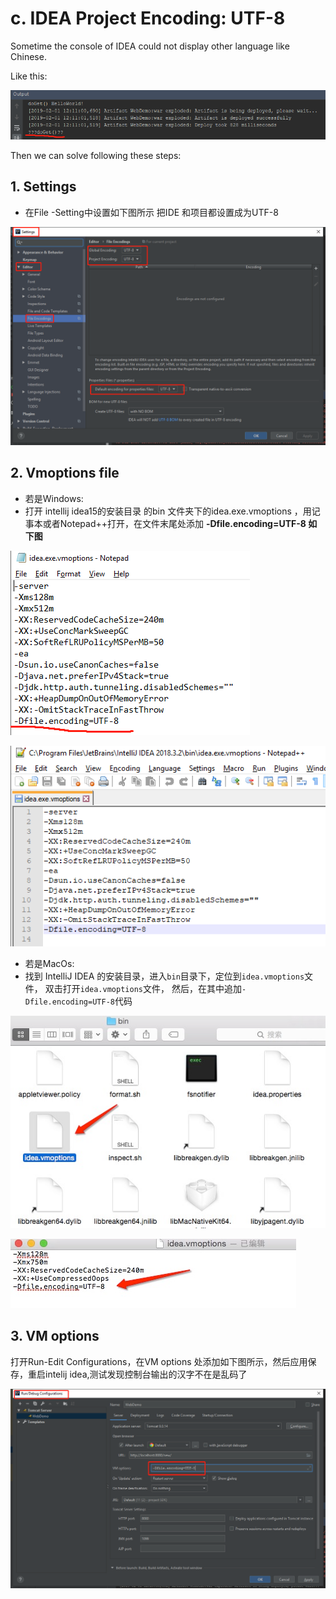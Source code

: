# c. IDEA Project Encoding: UTF-8

Sometime the console of IDEA could not display other language like Chinese.

Like this:

![](../../.gitbook/assets/image%20%2836%29.png)

Then we can solve following these steps:

## 1. Settings

*  在File -Setting中设置如下图所示 把IDE 和项目都设置成为UTF-8

![](../../.gitbook/assets/image%20%286%29.png)

## 2. Vmoptions file

* 若是Windows:
*  打开 intellij idea15的安装目录 的bin 文件夹下的idea.exe.vmoptions ，用记事本或者Notepad++打开，在文件末尾处添加 **-Dfile.encoding=UTF-8 如下图**

![](../../.gitbook/assets/image%20%2832%29.png)

![](../../.gitbook/assets/image%20%288%29.png)

* 若是MacOs:
*  找到 IntelliJ IDEA 的安装目录，进入`bin`目录下，定位到`idea.vmoptions`文件， 双击打开`idea.vmoptions`文件， 然后，在其中追加`-Dfile.encoding=UTF-8`代码

![](../../.gitbook/assets/image%20%2817%29.png)

![](../../.gitbook/assets/image%20%2810%29.png)

## 3. VM options

打开Run-Edit Configurations，在VM options 处添加如下图所示，然后应用保存，重启intelij idea,测试发现控制台输出的汉字不在是乱码了

![](../../.gitbook/assets/image%20%2841%29.png)

